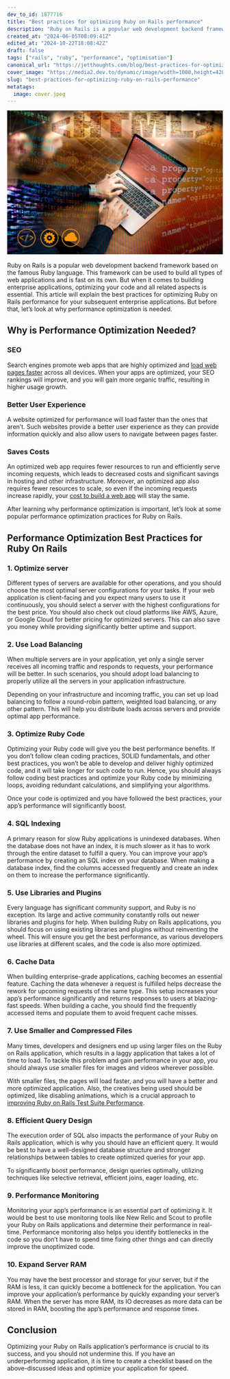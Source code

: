 ```yaml
---
dev_to_id: 1877716
title: "Best practices for optimizing Ruby on Rails performance"
description: "Ruby on Rails is a popular web development backend framework based on the famous Ruby language...."
created_at: "2024-06-05T08:09:41Z"
edited_at: "2024-10-22T18:08:42Z"
draft: false
tags: ["rails", "ruby", "performance", "optimisation"]
canonical_url: "https://jetthoughts.com/blog/best-practices-for-optimizing-ruby-on-rails-performance/"
cover_image: "https://media2.dev.to/dynamic/image/width=1000,height=420,fit=cover,gravity=auto,format=auto/https%3A%2F%2Fraw.githubusercontent.com%2Fjetthoughts%2Fjetthoughts.github.io%2Fmaster%2Fstatic%2Fassets%2Fimg%2Fblog%2Fbest-practices-for-optimizing-ruby-on-rails-performance%2Ffile_0.jpeg"
slug: "best-practices-for-optimizing-ruby-on-rails-performance"
metatags:
  image: cover.jpeg
---
```

![Best practices for optimizing Ruby on Rails performance](file_0.jpeg)

Ruby on Rails is a popular web development backend framework based on the famous Ruby language. This framework can be used to build all types of web applications and is fast on its own. But when it comes to building enterprise applications, optimizing your code and all related aspects is essential. This article will explain the best practices for optimizing Ruby on Rails performance for your subsequent enterprise applications. But before that, let’s look at why performance optimization is needed.

## Why is Performance Optimization Needed?

### **SEO**

Search engines promote web apps that are highly optimized and [load web pages faster](https://jtway.co/load-web-page-in-less-than-one-second-145bbfecff12) across all devices. When your apps are optimized, your SEO rankings will improve, and you will gain more organic traffic, resulting in higher usage growth.

### **Better User Experience**

A website optimized for performance will load faster than the ones that aren’t. Such websites provide a better user experience as they can provide information quickly and also allow users to navigate between pages faster.

### **Saves Costs**

An optimized web app requires fewer resources to run and efficiently serve incoming requests, which leads to decreased costs and significant savings in hosting and other infrastructure. Moreover, an optimized app also requires fewer resources to scale, so even if the incoming requests increase rapidly, your [cost to build a web app](https://www.esparkinfo.com/blog/web-application-development-cost.html) will stay the same.

After learning why performance optimization is important, let’s look at some popular performance optimization practices for Ruby on Rails.

## Performance Optimization Best Practices for Ruby On Rails

### **1. Optimize server**

Different types of servers are available for other operations, and you should choose the most optimal server configurations for your tasks. If your web application is client-facing and you expect many users to use it continuously, you should select a server with the highest configurations for the best price. You should also check out cloud platforms like AWS, Azure, or Google Cloud for better pricing for optimized servers. This can also save you money while providing significantly better uptime and support.

### **2. Use Load Balancing**

When multiple servers are in your application, yet only a single server receives all incoming traffic and responds to requests, your performance will be better. In such scenarios, you should adopt load balancing to properly utilize all the servers in your application infrastructure.

Depending on your infrastructure and incoming traffic, you can set up load balancing to follow a round-robin pattern, weighted load balancing, or any other pattern. This will help you distribute loads across servers and provide optimal app performance.

### **3. Optimize Ruby Code**

Optimizing your Ruby code will give you the best performance benefits. If you don’t follow clean coding practices, SOLID fundamentals, and other best practices, you won’t be able to develop and deliver highly optimized code, and it will take longer for such code to run. Hence, you should always follow coding best practices and optimize your Ruby code by minimizing loops, avoiding redundant calculations, and simplifying your algorithms.

Once your code is optimized and you have followed the best practices, your app’s performance will significantly boost.

### **4. SQL Indexing**

A primary reason for slow Ruby applications is unindexed databases. When the database does not have an index, it is much slower as it has to work through the entire dataset to fulfill a query. You can improve your app’s performance by creating an SQL index on your database. When making a database index, find the columns accessed frequently and create an index on them to increase the performance significantly.

### **5. Use Libraries and Plugins**

Every language has significant community support, and Ruby is no exception. Its large and active community constantly rolls out newer libraries and plugins for help. When building Ruby on Rails applications, you should focus on using existing libraries and plugins without reinventing the wheel. This will ensure you get the best performance, as various developers use libraries at different scales, and the code is also more optimized.

### **6. Cache Data**

When building enterprise-grade applications, caching becomes an essential feature. Caching the data whenever a request is fulfilled helps decrease the rework for upcoming requests of the same type. This setup increases your app’s performance significantly and returns responses to users at blazing-fast speeds. When building a cache, you should find the frequently accessed items and populate them to avoid frequent cache misses.

### **7. Use Smaller and Compressed Files**

Many times, developers and designers end up using larger files on the Ruby on Rails application, which results in a laggy application that takes a lot of time to load. To tackle this problem and gain performance in your app, you should always use smaller files for images and videos wherever possible.

With smaller files, the pages will load faster, and you will have a better and more optimized application. Also, the creatives being used should be optimized, like disabling animations, which is a crucial approach to [improving Ruby on Rails Test Suite Performance](https://jtway.co/improving-ruby-on-rails-test-suite-performance-by-disabling-animations-2950dca86b45).

### **8. Efficient Query Design**

The execution order of SQL also impacts the performance of your Ruby on Rails application, which is why you should have an efficient query. It would be best to have a well-designed database structure and stronger relationships between tables to create optimized queries for your app.

To significantly boost performance, design queries optimally, utilizing techniques like selective retrieval, efficient joins, eager loading, etc.

### **9. Performance Monitoring**

Monitoring your app’s performance is an essential part of optimizing it. It would be best to use monitoring tools like New Relic and Scout to profile your Ruby on Rails applications and determine their performance in real-time. Performance monitoring also helps you identify bottlenecks in the code so you don’t have to spend time fixing other things and can directly improve the unoptimized code.

### **10. Expand Server RAM**

You may have the best processor and storage for your server, but if the RAM is less, it can quickly become a bottleneck for the application. You can improve your application’s performance by quickly expanding your server’s RAM. When the server has more RAM, its IO decreases as more data can be stored in RAM, boosting the app’s performance and response times.

## Conclusion

Optimizing your Ruby on Rails application’s performance is crucial to its success, and you should not undermine this. If you have an underperforming application, it is time to create a checklist based on the above-discussed ideas and optimize your application for speed.
